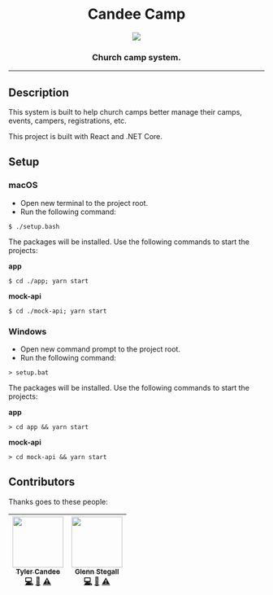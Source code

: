 <div align="center">
<h1>Candee Camp</h1>

<img src="https://emojipedia-us.s3.amazonaws.com/thumbs/320/apple/129/camping_1f3d5.png" style="max-width: 96px;" />

<h3>Church camp system.</h3>
</div>

<hr />

## Description

This system is built to help church camps better manage
their camps, events, campers, registrations, etc.

This project is built with React and .NET Core.

## Setup

### macOS

- Open new terminal to the project root.
- Run the following command:

`$ ./setup.bash`

The packages will be installed. Use the following commands to start the projects:

**app**

`$ cd ./app; yarn start`

**mock-api**

`$ cd ./mock-api; yarn start`

### Windows

- Open new command prompt to the project root.
- Run the following command:

`> setup.bat`

The packages will be installed. Use the following commands to start the projects:

**app**

`> cd app && yarn start`

**mock-api**

`> cd mock-api && yarn start`

## Contributors

Thanks goes to these people:

| [<img src="https://avatars2.githubusercontent.com/u/39174127" width="100px;"/><br /><sub><b>Tyler Candee</b></sub>](https://candeegenerations.com)<br />[💻](https://github.com/candeegenerations/candee-camp-fe/commits?author=cgen01 'Code') [📖](https://github.com/candeegenerations/candee-camp-fe/commits?author=cgen01 'Documentation') [⚠️](https://github.com/candeegenerations/candee-camp-fe/commits?author=cgen01 'Tests') | [<img src="https://avatars2.githubusercontent.com/u/10689559" width="100px;"/><br /><sub><b>Glenn Stegall</b></sub>](http://github.com/darklordimperatus)<br />[💻](https://github.com/candeegenerations/candee-camp-fe/commits?author=cgen01 'Code') [📖](https://github.com/candeegenerations/candee-camp-fe/commits?author=cgen01 'Documentation') [⚠️](https://github.com/candeegenerations/candee-camp-fe/commits?author=cgen01 'Tests') |
| :------------------------------------------------------------------------------------------------------------------------------------------------------------------------------------------------------------------------------------------------------------------------------------------------------------------------------------------------------------------------------------------------------------------------------------: | :-------------------------------------------------------------------------------------------------------------------------------------------------------------------------------------------------------------------------------------------------------------------------------------------------------------------------------------------------------------------------------------------------------------------------------------------: |

